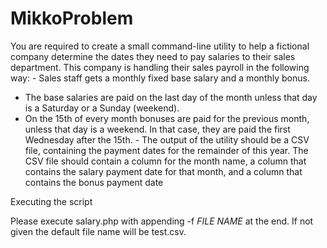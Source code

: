 # MikkoProblem
You are required to create a small command-line utility to help a fictional company
determine the dates they need to pay salaries to their sales department.
This company is handling their sales payroll in the following way: - Sales staff gets a
monthly fixed base salary and a monthly bonus.
- The base salaries are paid on the last day of the month unless that day is a
Saturday or a Sunday (weekend).
- On the 15th of every month bonuses are paid for the previous month, unless that
day is a weekend. In that case, they are paid the first Wednesday after the 15th. -
The output of the utility should be a CSV file, containing the payment dates for the
remainder of this year. The CSV file should contain a column for the month name, a
column that contains the salary payment date for that month, and a column that
contains the bonus payment date



Executing the script

Please execute salary.php with appending -f *FILE NAME* at the end. If not given the default file name will be test.csv.
